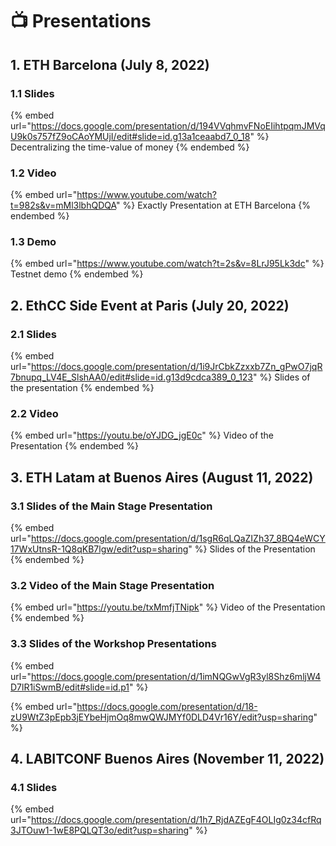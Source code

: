 # 📺 Presentations

## 1. ETH Barcelona (July 8, 2022)

### 1.1 Slides

{% embed url="https://docs.google.com/presentation/d/194VVqhmvFNoEIihtpqmJMVqU9k0s757fZ9oCAoYMUjI/edit#slide=id.g13a1ceaabd7_0_18" %}
Decentralizing the time-value of money
{% endembed %}

### 1.2 Video

{% embed url="https://www.youtube.com/watch?t=982s&v=mMl3lbhQDQA" %}
Exactly Presentation at ETH Barcelona
{% endembed %}

### 1.3 Demo

{% embed url="https://www.youtube.com/watch?t=2s&v=8LrJ95Lk3dc" %}
Testnet demo
{% endembed %}

## 2. EthCC Side Event at Paris (July 20, 2022)

### 2.1 Slides

{% embed url="https://docs.google.com/presentation/d/1i9JrCbkZzxxb7Zn_gPwO7jqR7bnupq_LV4E_SlshAA0/edit#slide=id.g13d9cdca389_0_123" %}
Slides of the presentation
{% endembed %}

### 2.2 Video

{% embed url="https://youtu.be/oYJDG_jgE0c" %}
Video of the Presentation
{% endembed %}

## 3. ETH Latam at Buenos Aires (August 11, 2022)

### 3.1 Slides of the Main Stage Presentation

{% embed url="https://docs.google.com/presentation/d/1sgR6qLQaZIZh37_8BQ4eWCY17WxUtnsR-1Q8qKB7lgw/edit?usp=sharing" %}
Slides of the Presentation
{% endembed %}

### 3.2 Video of the Main Stage Presentation

{% embed url="https://youtu.be/txMmfjTNipk" %}
Video of the Presentation
{% endembed %}

### 3.3 Slides of the Workshop Presentations

{% embed url="https://docs.google.com/presentation/d/1imNQGwVgR3yl8Shz6mljW4D7lR1iSwmB/edit#slide=id.p1" %}

{% embed url="https://docs.google.com/presentation/d/18-zU9WtZ3pEpb3jEYbeHjmOq8mwQWJMYf0DLD4Vr16Y/edit?usp=sharing" %}

## 4. LABITCONF Buenos Aires (November 11, 2022)

### 4.1 Slides

{% embed url="https://docs.google.com/presentation/d/1h7_RjdAZEgF4OLIg0z34cfRq3JTOuw1-1wE8PQLQT3o/edit?usp=sharing" %}

